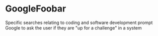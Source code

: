 # GoogleFoobar
Specific searches relating to coding and software development prompt Google to ask the user if they are "up for a challenge" in a system

